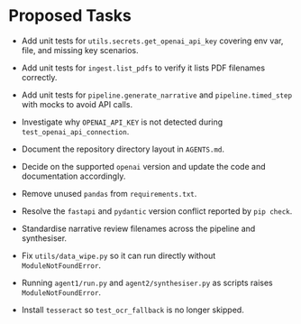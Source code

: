 # Proposed Tasks

- Add unit tests for `utils.secrets.get_openai_api_key` covering env var, file, and missing key scenarios.
- Add unit tests for `ingest.list_pdfs` to verify it lists PDF filenames correctly.
- Add unit tests for `pipeline.generate_narrative` and `pipeline.timed_step` with mocks to avoid API calls.



- Investigate why `OPENAI_API_KEY` is not detected during `test_openai_api_connection`.
- Document the repository directory layout in `AGENTS.md`.
- Decide on the supported `openai` version and update the code and documentation accordingly.
- Remove unused `pandas` from `requirements.txt`.
- Resolve the `fastapi` and `pydantic` version conflict reported by `pip check`.
- Standardise narrative review filenames across the pipeline and synthesiser.
- Fix `utils/data_wipe.py` so it can run directly without `ModuleNotFoundError`.
- Running `agent1/run.py` and `agent2/synthesiser.py` as scripts raises `ModuleNotFoundError`.
- Install `tesseract` so `test_ocr_fallback` is no longer skipped.

